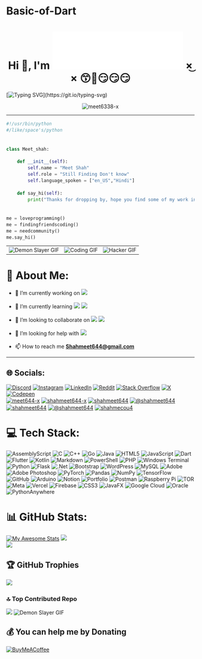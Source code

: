 # Basic-of-Dart


<h1 align="center">Hi 👋, I'm <img src="https://github.com/Meet6338-X/Meet6338-X/blob/main/Meetshahgithubreadmebox.svg" width="350" height="100" alt="Meet Shah" />  ×͜ × 😙🤞😏😏😏</h1>

[![Typing SVG](https://readme-typing-svg.demolab.com?font=Fira+Code&pause=1000&random=false&width=600&lines=I+am+a+programmer+who+loves+coding+and+having+fun.)](https://git.io/typing-svg)
<p align="center">
  <img src="https://komarev.com/ghpvc/?username=meet6338-x&label=Profile%20views&color=0e75b6&style=flat" alt="meet6338-x" />
</p>
<hr>

```python
#!/usr/bin/python
#/like/space's/python


class Meet_shah:

    def __init__(self):
        self.name = "Meet Shah"
        self.role = "Still Finding Don't know"
        self.language_spoken = ["en_US","Hindi"]

    def say_hi(self):
        print("Thanks for dropping by, hope you find some of my work interesting.")


me = loveprogramming()
me = findingfriendscoding()
me = needcommunity()
me.say_hi()
```
<table>
  <tr>
    <td>
      <img src="https://media1.tenor.com/m/tdIYCk9E_XEAAAAC/demon-slayer-kimetsu-no-yaiba.gif" width="300" height="169" alt="Demon Slayer GIF"/>
    </td>
    <td>
      <img src="https://media1.tenor.com/m/-buzIaq-QeoAAAAC/code-coding.gif" width="300" height="169" alt="Coding GIF"/>
    </td>
    <td>
      <img src="https://media1.tenor.com/m/eQJns8923ioAAAAd/hacker-pc.gif" width="200" height="169" alt="Hacker GIF"/>
    </td>
  </tr>
</table>

# 💫 About Me:

- 🔭 I’m currently working on **<img src="https://img.shields.io/badge/Developing_Skills-Level_UP-blue">**<br><br>
- 🌱 I’m currently learning **<img src="https://img.shields.io/badge/full_stack_python-Easy-lightGreen">**    **<img src="https://img.shields.io/badge/android_Development-Basic-Green">**<br><br>
- 👯 I’m looking to collaborate on **<img src="https://img.shields.io/badge/Github-fun-purple">**    **<img src="https://img.shields.io/badge/Make_New_Friends-Coder-pink">**<br><br>
- 🤝 I’m looking for help with **<img src="https://img.shields.io/badge/Programmer_Friends-Creating_Projects-lightyellow">**<br><br>
- 📫 How to reach me **Shahmeet644@gmail.com**
<hr>

## 🌐 Socials:
[![Discord](https://img.shields.io/badge/Discord-%237289DA.svg?logo=discord&logoColor=white)](https://discord.gg/kCVAaaw8Sf)
[![Instagram](https://img.shields.io/badge/Instagram-%23E4405F.svg?logo=Instagram&logoColor=white)](https://instagram.com/meet644.exe)
[![LinkedIn](https://img.shields.io/badge/LinkedIn-%230077B5.svg?logo=linkedin&logoColor=white)](https://linkedin.com/in/meet-shah-co)
[![Reddit](https://img.shields.io/badge/Reddit-%23FF4500.svg?logo=Reddit&logoColor=white)](https://reddit.com/user/Meet-6338)
[![Stack Overflow](https://img.shields.io/badge/-Stackoverflow-FE7A16?logo=stack-overflow&logoColor=white)](https://stackoverflow.com/users/21412875)
[![X](https://img.shields.io/badge/X-black.svg?logo=X&logoColor=white)](https://x.com/@meet_644)
[![Codepen](https://img.shields.io/badge/Codepen-000000?style=for-the-badge&logo=codepen&logoColor=white)](https://codepen.io/meetshah644-x)<br>
<a href="https://dev.to/meet644-x" target="blank"><img align="center" src="https://raw.githubusercontent.com/rahuldkjain/github-profile-readme-generator/master/src/images/icons/Social/devto.svg" alt="meet644-x" height="30" width="40" /></a>
<a href="https://codesandbox.com/shahmeet644-x" target="blank"><img align="center" src="https://raw.githubusercontent.com/rahuldkjain/github-profile-readme-generator/master/src/images/icons/Social/codesandbox.svg" alt="shahmeet644-x" height="30" width="40" /></a>
<a href="https://www.codechef.com/users/shahmeet644" target="blank"><img align="center" src="https://cdn.jsdelivr.net/npm/simple-icons@3.1.0/icons/codechef.svg" alt="shahmeet644" height="30" width="40" /></a>
<a href="https://www.hackerrank.com/@shahmeet644" target="blank"><img align="center" src="https://raw.githubusercontent.com/rahuldkjain/github-profile-readme-generator/master/src/images/icons/Social/hackerrank.svg" alt="@shahmeet644" height="30" width="40" /></a>
<a href="https://www.leetcode.com/shahmeet644" target="blank"><img align="center" src="https://raw.githubusercontent.com/rahuldkjain/github-profile-readme-generator/master/src/images/icons/Social/leet-code.svg" alt="shahmeet644" height="30" width="40" /></a>
<a href="https://www.hackerearth.com/@shahmeet644" target="blank"><img align="center" src="https://raw.githubusercontent.com/rahuldkjain/github-profile-readme-generator/master/src/images/icons/Social/hackerearth.svg" alt="@shahmeet644" height="30" width="40" /></a>
<a href="https://auth.geeksforgeeks.org/user/shahmecou4" target="blank"><img align="center" src="https://raw.githubusercontent.com/rahuldkjain/github-profile-readme-generator/master/src/images/icons/Social/geeks-for-geeks.svg" alt="shahmecou4" height="30" width="40" /></a>

# 💻 Tech Stack:
![AssemblyScript](https://img.shields.io/badge/assembly%20script-%23000000.svg?style=for-the-badge&logo=assemblyscript&logoColor=white) 
![C](https://img.shields.io/badge/c-%2300599C.svg?style=for-the-badge&logo=c&logoColor=white) 
![C++](https://img.shields.io/badge/c++-%2300599C.svg?style=for-the-badge&logo=c%2B%2B&logoColor=white) 
![Go](https://img.shields.io/badge/go-%2300ADD8.svg?style=for-the-badge&logo=go&logoColor=white) 
![Java](https://img.shields.io/badge/java-%23ED8B00.svg?style=for-the-badge&logo=openjdk&logoColor=white) 
![HTML5](https://img.shields.io/badge/html5-%23E34F26.svg?style=for-the-badge&logo=html5&logoColor=white) 
![JavaScript](https://img.shields.io/badge/javascript-%23323330.svg?style=for-the-badge&logo=javascript&logoColor=%23F7DF1E) 
![Dart](https://img.shields.io/badge/dart-%230175C2.svg?style=for-the-badge&logo=dart&logoColor=white)
![Flutter](https://img.shields.io/badge/Flutter-%2302569B.svg?style=for-the-badge&logo=Flutter&logoColor=white)
![Kotlin](https://img.shields.io/badge/kotlin-%237F52FF.svg?style=for-the-badge&logo=kotlin&logoColor=white) 
![Markdown](https://img.shields.io/badge/markdown-%23000000.svg?style=for-the-badge&logo=markdown&logoColor=white) 
![PowerShell](https://img.shields.io/badge/PowerShell-%235391FE.svg?style=for-the-badge&logo=powershell&logoColor=white) 
![PHP](https://img.shields.io/badge/php-%23777BB4.svg?style=for-the-badge&logo=php&logoColor=white) 
![Windows Terminal](https://img.shields.io/badge/Windows%20Terminal-%234D4D4D.svg?style=for-the-badge&logo=windows-terminal&logoColor=white)
![Python](https://img.shields.io/badge/python-3670A0?style=for-the-badge&logo=python&logoColor=ffdd54) 
![Flask](https://img.shields.io/badge/flask-%23000.svg?style=for-the-badge&logo=flask&logoColor=white) 
![.Net](https://img.shields.io/badge/.NET-5C2D91?style=for-the-badge&logo=.net&logoColor=white) 
![Bootstrap](https://img.shields.io/badge/bootstrap-%238511FA.svg?style=for-the-badge&logo=bootstrap&logoColor=white) 
![WordPress](https://img.shields.io/badge/WordPress-%23117AC9.svg?style=for-the-badge&logo=WordPress&logoColor=white) 
![MySQL](https://img.shields.io/badge/mysql-4479A1.svg?style=for-the-badge&logo=mysql&logoColor=white) 
![Adobe](https://img.shields.io/badge/adobe-%23FF0000.svg?style=for-the-badge&logo=adobe&logoColor=white) 
![Adobe Photoshop](https://img.shields.io/badge/adobe%20photoshop-%2331A8FF.svg?style=for-the-badge&logo=adobe%20photoshop&logoColor=white) 
![PyTorch](https://img.shields.io/badge/PyTorch-%23EE4C2C.svg?style=for-the-badge&logo=PyTorch&logoColor=white) 
![Pandas](https://img.shields.io/badge/pandas-%23150458.svg?style=for-the-badge&logo=pandas&logoColor=white) 
![NumPy](https://img.shields.io/badge/numpy-%23013243.svg?style=for-the-badge&logo=numpy&logoColor=white) 
![TensorFlow](https://img.shields.io/badge/TensorFlow-%23FF6F00.svg?style=for-the-badge&logo=TensorFlow&logoColor=white) 
![GitHub](https://img.shields.io/badge/github-%23121011.svg?style=for-the-badge&logo=github&logoColor=white) 
![Arduino](https://img.shields.io/badge/-Arduino-00979D?style=for-the-badge&logo=Arduino&logoColor=white) 
![Notion](https://img.shields.io/badge/Notion-%23000000.svg?style=for-the-badge&logo=notion&logoColor=white) 
![Portfolio](https://img.shields.io/badge/Portfolio-%23000000.svg?style=for-the-badge&logo=firefox&logoColor=#FF7139) 
![Postman](https://img.shields.io/badge/Postman-FF6C37?style=for-the-badge&logo=postman&logoColor=white) 
![Raspberry Pi](https://img.shields.io/badge/-RaspberryPi-C51A4A?style=for-the-badge&logo=Raspberry-Pi) 
![TOR](https://img.shields.io/badge/tor-%237E4798.svg?style=for-the-badge&logo=tor-project&logoColor=white) 
![Meta](https://img.shields.io/badge/Meta-%230467DF.svg?style=for-the-badge&logo=Meta&logoColor=white) 
![Vercel](https://img.shields.io/badge/vercel-%23000000.svg?style=for-the-badge&logo=vercel&logoColor=white) 
![Firebase](https://img.shields.io/badge/firebase-%23039BE5.svg?style=for-the-badge&logo=firebase) 
![CSS3](https://img.shields.io/badge/css3-%231572B6.svg?style=for-the-badge&logo=css3&logoColor=white) 
![JavaFX](https://img.shields.io/badge/javafx-%23FF0000.svg?style=for-the-badge&logo=javafx&logoColor=white) 
![Google Cloud](https://img.shields.io/badge/GoogleCloud-%234285F4.svg?style=for-the-badge&logo=google-cloud&logoColor=white) 
![Oracle](https://img.shields.io/badge/Oracle-F80000?style=for-the-badge&logo=oracle&logoColor=white) 
![PythonAnywhere](https://img.shields.io/badge/pythonanywhere-%232F9FD7.svg?style=for-the-badge&logo=pythonanywhere&logoColor=151515)

# 📊 GitHub Stats:

[![My Awesome Stats](https://awesome-github-stats.azurewebsites.net/user-stats/Meet6338-X?cardType=github&theme=radical&preferLogin=false)](https://git.io/awesome-stats-card)
![](https://github-readme-stats.vercel.app/api/top-langs/?username=Meet6338-X&theme=radical&hide_border=false&include_all_commits=true&count_private=true&layout=compact)<br>
![](https://github-readme-streak-stats.herokuapp.com/?user=Meet6338-X&theme=radical&hide_border=false)


## 🏆 GitHub Trophies

![](https://github-profile-trophy.vercel.app/?username=Meet6338-X&theme=radical&no-frame=false&no-bg=false&margin-w=4)

### 🔝 Top Contributed Repo

 ![](https://github-contributor-stats.vercel.app/api?username=Meet6338-X&limit=5&theme=dark&combine_all_yearly_contributions=true)
 <img src="https://media1.tenor.com/m/2nKSTDDekOgAAAAC/coding-kira.gif" width="400" height="300" alt="Demon Slayer GIF"/>
  
  ## 💰 You can help me by Donating

[![BuyMeACoffee](https://img.shields.io/badge/Buy%20Me%20a%20Coffee-ffdd00?style=for-the-badge&logo=buy-me-a-coffee&logoColor=black)](https://buymeacoffee.com/shahmeet64k)

